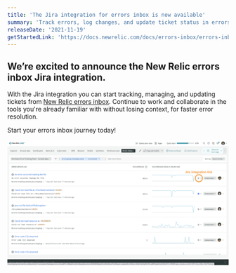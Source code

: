 ```yaml
---
title: 'The Jira integration for errors inbox is now available' 
summary: 'Track errors, log changes, and update ticket status in errors inbox with the new Jira integration.'
releaseDate: '2021-11-19' 
getStartedLink: 'https://docs.newrelic.com/docs/errors-inbox/errors-inbox/' 
---
```

## We’re excited to announce the New Relic errors inbox Jira integration. 

With the Jira integration you can start tracking, managing, and updating tickets from [New Relic errors inbox](/docs/errors-inbox/errors-inbox). Continue to work and collaborate in the tools you're already familiar with without losing context, for faster error resolution.

Start your errors inbox journey today!

![A screenshot showing the New Relic Jira integration](./images/Errorsinbox_Jira.png "A screenshot showing the New Relic Jira integration")
